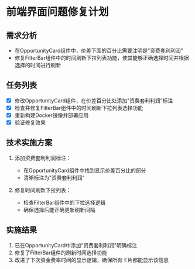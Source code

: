 # 前端界面问题修复计划

## 需求分析
- 在OpportunityCard组件中，价差下面的百分比需要注明是"资费套利利润"
- 修复FilterBar组件中的时间刷新下拉列表功能，使其能够正确选择时间并根据选择的时间进行刷新

## 任务列表
- [x] 修改OpportunityCard组件，在价差百分比处添加"资费套利利润"标注
- [x] 检查并修复FilterBar组件中的时间刷新下拉列表选择功能
- [x] 重新构建Docker镜像并部署应用
- [x] 验证修复效果

## 技术实施方案
1. 添加资费套利利润标注：
   - 在OpportunityCard组件中找到显示价差百分比的部分
   - 清晰标注为"资费套利利润"

2. 修复时间刷新下拉列表：
   - 检查FilterBar组件中的下拉选择逻辑
   - 确保选择后能正确更新刷新间隔
   
## 实施结果
1. 已在OpportunityCard中添加"资费套利利润"明确标注
2. 修复了FilterBar组件的刷新时间选择功能
3. 改进了下次资金费率时间的显示逻辑，确保所有卡片都能显示该信息